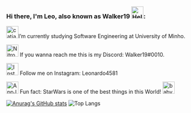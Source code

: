 ### Hi there, I'm Leo, also known as Walker19 <a href="https://emoji.gg/emoji/7715-hello"><img src="https://emoji.gg/assets/emoji/7715-hello.png" width="32px" height="32px" alt="Hello"></a>:

<a href="https://emoji.gg/emoji/5629-catjam-cry"><img src="https://emoji.gg/assets/emoji/5629-catjam-cry.gif" width="32px" height="32px" alt="catjam_cry"></a>I’m currently studying Software Engineering at University of Minho.

<a href="https://emoji.gg/emoji/3190-nitrobadgesroll"><img src="https://emoji.gg/assets/emoji/3190-nitrobadgesroll.gif" width="32px" height="32px" alt="NitroBadgesRoll"></a> If you wanna reach me this is my Discord: Walker19#0010.

<a href="https://emoji.gg/emoji/4893_Instagram_Logo"><img src="https://emoji.gg/assets/emoji/4893_Instagram_Logo.png" width="32px" height="32px" alt="Instagram_Logo"></a> Follow me on Instagram: Leonardo4581

<a href="https://emoji.gg/emoji/9756_AppJedi"><img src="https://emoji.gg/assets/emoji/9756_AppJedi.gif" width="32px" height="32px" alt="AppJedi"></a> Fun fact: StarWars is one of the best things in this World! <a href="https://emoji.gg/emoji/2333-baby-yoda-force"><img src="https://emoji.gg/assets/emoji/2333-baby-yoda-force.png" width="32px" height="32px" alt="baby_yoda_force"></a>

[![Anurag's GitHub stats](https://github-readme-stats.vercel.app/api?username=Leonardo1924&show_icons=true&theme=gotham)](https://github.com/anuraghazra/github-readme-stats) ![Top Langs](https://github-readme-stats.vercel.app/api/top-langs/?username=Leonardo1924&layout=compact&theme=gotham)


